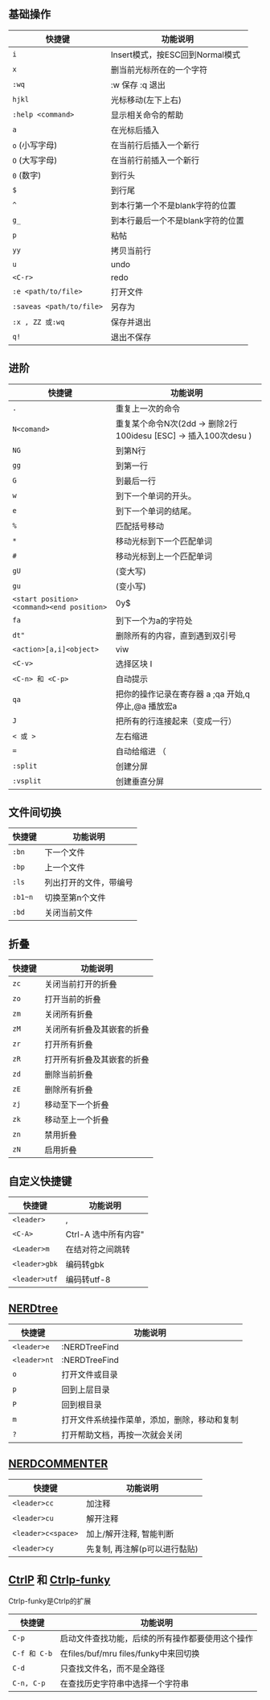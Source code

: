 
## 基础操作
| 快捷键                | 功能说明                   |
| --------------------- | -------------------------- |
| `i`                     | Insert模式，按ESC回到Normal模式    |
| `x`                     | 删当前光标所在的一个字符     |
| `:wq`                   | :w 保存   :q 退出  |
| `hjkl`                  | 光标移动(左下上右)   |
| `:help <command>`       |  显示相关命令的帮助     |
| `a`                     | 在光标后插入     |
| `o`  (小写字母)         | 在当前行后插入一个新行      |
| `O`  (大写字母)         | 在当前行前插入一个新行           |
| `0`  (数字)             | 到行头      |
| `$`                     | 到行尾      |
| `^`                     | 到本行第一个不是blank字符的位置     |
| `g_`                    |  到本行最后一个不是blank字符的位置      |
| `p`                     | 粘帖      |
| `yy`                    | 拷贝当前行      |
| `u`                     | undo      |
| `<C-r>`                 | redo      |
| `:e <path/to/file>`     |  打开文件     |
| `:saveas <path/to/file>`  | 另存为      |
| `:x , ZZ 或:wq`         |  保存并退出     |
| `q!`                    |  退出不保存     |

## 进阶
| 快捷键                | 功能说明                   |
| --------------------- | -------------------------- |
| `.`                   |  重复上一次的命令     |
| `N<comand>`           |  重复某个命令N次(2dd → 删除2行 100idesu [ESC] → 插入100次desu )    |
| `NG`                  |  到第N行     |
| `gg`                  |  到第一行     |
| `G`                   |   到最后一行    |
| `w`                   |    到下一个单词的开头。   |
| `e`                   |     到下一个单词的结尾。   |
| `%`                   |   匹配括号移动    |
| `*`                   |    移动光标到下一个匹配单词   |
| `#`                   |   移动光标到上一个匹配单词    |
| `gU`                  |  (变大写)     |
| `gu`                  |    (变小写)|
| `<start position><command><end position>` |  0y$     |
| `fa`                  |  到下一个为a的字符处     |
| `dt"`                 |  删除所有的内容，直到遇到双引号     |
| `<action>[a,i]<object>`  |  viw     |
| `<C-v>`               | <C-v> 选择区块 I <action>     |
| `<C-n> 和 <C-p>`      |  自动提示 |
| `qa`                  |  把你的操作记录在寄存器 a ;qa 开始,q 停止,@a 播放宏a    |
| `J`                   |   把所有的行连接起来（变成一行） |
| `< 或 >`              |  左右缩进|
| `=`                   |  自动给缩进 （     |
| `:split`              |   创建分屏     |
| `:vsplit`             |  创建垂直分屏     |

## 文件间切换  
| 快捷键   | 功能说明               |
| -------- | ---------------------- |
| `:bn`      | 下一个文件             |
| `:bp`      | 上一个文件             |
| `:ls`      | 列出打开的文件，带编号 |
| `:b1~n`    | 切换至第n个文件        |
| `:bd`      | 关闭当前文件           |

## 折叠
| 快捷键   | 功能说明               |
| -------- | ---------------------- |
|  `zc`    |    关闭当前打开的折叠     |
|  `zo`    |    打开当前的折叠     |
|  `zm`    |    关闭所有折叠     |
|  `zM`    |    关闭所有折叠及其嵌套的折叠     |
|  `zr`    |    打开所有折叠     |
|  `zR`    |    打开所有折叠及其嵌套的折叠     |
|  `zd`    |    删除当前折叠     |
|  `zE`    |    删除所有折叠     |
|  `zj`    |    移动至下一个折叠     |
|  `zk`    |    移动至上一个折叠     |
|  `zn`    |    禁用折叠     |
|  `zN`    |    启用折叠     |

## 自定义快捷键
| 快捷键        | 功能说明                   |
| ------------- | -------------------------- |
| `<leader>`      |      ,                     |
| `<C-A>`         |    Ctrl-A 选中所有内容"    |
| `<Leader>m`     |    在结对符之间跳转        |
| `<leader>gbk`   |    编码转gbk               |
| `<leader>utf`   |    编码转utf-8             |

## [NERDtree](https://github.com/scrooloose/nerdtree)
| 快捷键        | 功能说明                   |
| ------------- | -------------------------- |
| `<leader>e`  | :NERDTreeFind<CR>             |
| `<leader>nt` | :NERDTreeFind<CR>             |
| `o`          | 打开文件或目录                |
| `p`          | 回到上层目录                  |
| `P`          | 回到根目录                    |
| `m`          | 打开文件系统操作菜单，添加，删除，移动和复制 |
| `?`          | 打开帮助文档，再按一次就会关闭        |


## [NERDCOMMENTER](https://github.com/scrooloose/nerdcommenter) 
| 快捷键              | 功能说明              |
| ------------------- | --------------------- |
| `<leader>cc`          | 加注释                |
| `<leader>cu`          | 解开注释              |
| `<leader>c<space>`    | 加上/解开注释, 智能判断     |
| `<leader>cy`          | 先复制, 再注解(p可以进行黏贴) |


## [CtrlP](https://github.com/kien/ctrlp.vim) 和 [Ctrlp-funky](https://github.com/tacahiroy/ctrlp-funky)
Ctrlp-funky是Ctrlp的扩展

| 快捷键         | 功能说明                                    |
| -------------- | ------------------------------------------- |
| `C-p`            | 启动文件查找功能，后续的所有操作都要使用这个操作   |
| `C-f 和 C-b`     | 在files/buf/mru files/funky中来回切换       |
| `C-d`            | 只查找文件名，而不是全路径                  |
| `C-n, C-p`       | 在查找历史字符串中选择一个字符串            |


